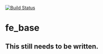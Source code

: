 [![Build Status](https://travis-ci.org/dalkegama/fe_base.svg)](https://travis-ci.org/dalkegama/fe_base)
# fe_base
## This still needs to be written.